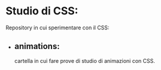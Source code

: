 # Studio di CSS:

Repository in cui sperimentare con il CSS:

- ## animations:
  cartella in cui fare prove di studio di animazioni con CSS.
